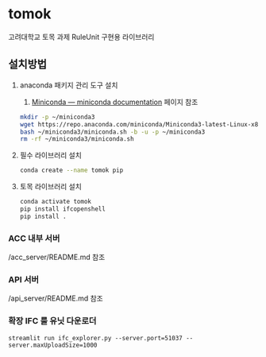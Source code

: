 # tomok
 고려대학교 토목 과제 RuleUnit 구현용 라이브러리

## 설치방법

1. anaconda 패키지 관리 도구 설치
    1. [Miniconda — miniconda documentation](https://docs.conda.io/projects/miniconda/en/latest/) 페이지 참조
    
    ```bash
    mkdir -p ~/miniconda3
    wget https://repo.anaconda.com/miniconda/Miniconda3-latest-Linux-x86_64.sh -O ~/miniconda3/miniconda.sh
    bash ~/miniconda3/miniconda.sh -b -u -p ~/miniconda3
    rm -rf ~/miniconda3/miniconda.sh
    ```
    
2. 필수 라이브러리 설치
    
    ```bash
    conda create --name tomok pip
    ```
    
3. 토목 라이브러리 설치
    
    ```bash
    conda activate tomok
    pip install ifcopenshell
    pip install .
    ```

### ACC 내부 서버

/acc_server/README.md 참조

### API 서버

/api_server/README.md 참조

### 확장 IFC 룰 유닛 다운로더

`streamlit run ifc_explorer.py --server.port=51037 --server.maxUploadSize=1000`
